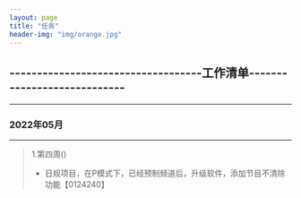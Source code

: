 ```yaml
---
layout: page
title: "任务"
header-img: "img/orange.jpg"
---
```


## -----------------------------------工作清单----------------------------

***
### 2022年05月
***
> 1.第四周()
> + 日规项目，在P模式下，已经预制频道后，升级软件，添加节目不清除功能【0124240】
